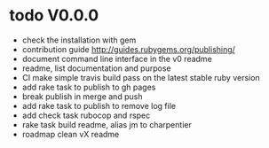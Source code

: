 # todo V0.0.0

- check the installation with gem
- contribution guide http://guides.rubygems.org/publishing/
- document command line interface in the v0 readme
- readme, list documentation and purpose
- CI make simple travis build pass on the latest stable ruby version
- add rake task to publish to gh pages
- break publish in merge and push
- add rake task to publish to remove log file
- add check task rubocop and rspec
- rake task build readme, alias jm to charpentier
- roadmap clean vX readme
